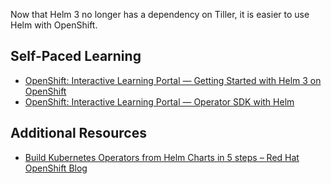 Now that Helm 3 no longer has a dependency on Tiller, it is easier to use
Helm with OpenShift.

## Self-Paced Learning

* [OpenShift: Interactive Learning Portal — Getting Started with Helm 3 on OpenShift](https://learn.openshift.com/developing-on-openshift/helm/)
* [OpenShift: Interactive Learning Portal — Operator SDK with Helm](https://learn.openshift.com/operatorframework/helm-operator/)

## Additional Resources

* [Build Kubernetes Operators from Helm Charts in 5 steps – Red Hat OpenShift Blog](https://blog.openshift.com/build-kubernetes-operators-from-helm-charts-in-5-steps/)

